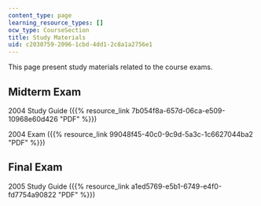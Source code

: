 ```yaml
---
content_type: page
learning_resource_types: []
ocw_type: CourseSection
title: Study Materials
uid: c2030759-2096-1cbd-4dd1-2c8a1a2756e1
---
```


This page present study materials related to the course exams.

Midterm Exam
------------

2004 Study Guide ({{% resource_link 7b054f8a-657d-06ca-e509-10968e60d426 "PDF" %}})

2004 Exam ({{% resource_link 99048f45-40c0-9c9d-5a3c-1c6627044ba2 "PDF" %}})

Final Exam
----------

2005 Study Guide ({{% resource_link a1ed5769-e5b1-6749-e4f0-fd7754a90822 "PDF" %}})